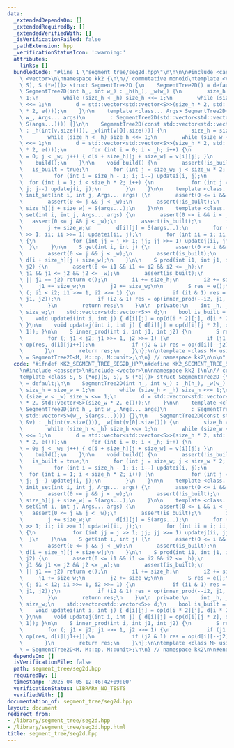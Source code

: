 ```yaml
---
data:
  _extendedDependsOn: []
  _extendedRequiredBy: []
  _extendedVerifiedWith: []
  _isVerificationFailed: false
  _pathExtension: hpp
  _verificationStatusIcon: ':warning:'
  attributes:
    links: []
  bundledCode: "#line 1 \"segment_tree/seg2d.hpp\"\n\n\n\n#include <cassert>\n#include\
    \ <vector>\n\nnamespace kk2 {\n\n// commutative monoid\ntemplate <class S, S (*op)(S,\
    \ S), S (*e)()> struct SegmentTree2D {\n    SegmentTree2D() = default;\n\n   \
    \ SegmentTree2D(int h_, int w_) : _h(h_), _w(w_) {\n        size_h = size_w =\
    \ 1;\n        while (size_h < _h) size_h <<= 1;\n        while (size_w < _w) size_w\
    \ <<= 1;\n        d = std::vector<std::vector<S>>(size_h * 2, std::vector<S>(size_w\
    \ * 2, e()));\n    }\n\n    template <class... Args> SegmentTree2D(int h_, int\
    \ w_, Args... args)\n        : SegmentTree2D(std::vector<std::vector<S>>(h_, std::vector<S>(w_,\
    \ S(args...)))) {}\n\n    SegmentTree2D(const std::vector<std::vector<S>> &v)\
    \ : _h(int(v.size())), _w(int(v[0].size())) {\n        size_h = size_w = 1;\n\
    \        while (size_h < _h) size_h <<= 1;\n        while (size_w < _w) size_w\
    \ <<= 1;\n        d = std::vector<std::vector<S>>(size_h * 2, std::vector<S>(size_w\
    \ * 2, e()));\n        for (int i = 0; i < _h; i++) {\n            for (int j\
    \ = 0; j < _w; j++) { d[i + size_h][j + size_w] = v[i][j]; }\n        }\n    \
    \    build();\n    }\n\n    void build() {\n        assert(!is_built);\n     \
    \   is_built = true;\n        for (int j = size_w; j < size_w * 2; j++) {\n  \
    \          for (int i = size_h - 1; i; i--) updatei(i, j);\n        }\n      \
    \  for (int i = 1; i < size_h * 2; i++) {\n            for (int j = size_w - 1;\
    \ j; j--) updatej(i, j);\n        }\n    }\n\n    template <class... Args> void\
    \ init_set(int i, int j, Args... args) {\n        assert(0 <= i && i < _h);\n\
    \        assert(0 <= j && j < _w);\n        assert(!is_built);\n        d[i +\
    \ size_h][j + size_w] = S(args...);\n    }\n\n    template <class... Args> void\
    \ set(int i, int j, Args... args) {\n        assert(0 <= i && i < _h);\n     \
    \   assert(0 <= j && j < _w);\n        assert(is_built);\n        i += size_h;\n\
    \        j += size_w;\n        d[i][j] = S(args...);\n        for (int ii = i\
    \ >> 1; ii; ii >>= 1) updatei(ii, j);\n        for (int ii = i; ii; ii >>= 1)\
    \ {\n            for (int jj = j >> 1; jj; jj >>= 1) updatej(ii, jj);\n      \
    \  }\n    }\n\n    S get(int i, int j) {\n        assert(0 <= i && i < _h);\n\
    \        assert(0 <= j && j < _w);\n        assert(is_built);\n        return\
    \ d[i + size_h][j + size_w];\n    }\n\n    S prod(int i1, int j1, int i2, int\
    \ j2) {\n        assert(0 <= i1 && i1 <= i2 && i2 <= _h);\n        assert(0 <=\
    \ j1 && j1 <= j2 && j2 <= _w);\n        assert(is_built);\n        if (i1 == i2\
    \ || j1 == j2) return e();\n        i1 += size_h;\n        i2 += size_h;\n   \
    \     j1 += size_w;\n        j2 += size_w;\n\n        S res = e();\n        for\
    \ (; i1 < i2; i1 >>= 1, i2 >>= 1) {\n            if (i1 & 1) res = op(res, inner_prod(i1++,\
    \ j1, j2));\n            if (i2 & 1) res = op(inner_prod(--i2, j1, j2), res);\n\
    \        }\n        return res;\n    }\n\n  private:\n    int _h, _w, size_h,\
    \ size_w;\n    std::vector<std::vector<S>> d;\n    bool is_built = false;\n\n\
    \    void updatei(int i, int j) { d[i][j] = op(d[i * 2][j], d[i * 2 + 1][j]);\
    \ }\n\n    void updatej(int i, int j) { d[i][j] = op(d[i][j * 2], d[i][j * 2 +\
    \ 1]); }\n\n    S inner_prod(int i, int j1, int j2) {\n        S res = e();\n\
    \        for (; j1 < j2; j1 >>= 1, j2 >>= 1) {\n            if (j1 & 1) res =\
    \ op(res, d[i][j1++]);\n            if (j2 & 1) res = op(d[i][--j2], res);\n \
    \       }\n        return res;\n    }\n};\n\ntemplate <class M> using SegmentTree2DS\
    \ = SegmentTree2D<M, M::op, M::unit>;\n\n} // namespace kk2\n\n\n"
  code: "#ifndef KK2_SEGMENT_TREE_SEG2D_HPP\n#define KK2_SEGMENT_TREE_SEG2D_HPP 1\n\
    \n#include <cassert>\n#include <vector>\n\nnamespace kk2 {\n\n// commutative monoid\n\
    template <class S, S (*op)(S, S), S (*e)()> struct SegmentTree2D {\n    SegmentTree2D()\
    \ = default;\n\n    SegmentTree2D(int h_, int w_) : _h(h_), _w(w_) {\n       \
    \ size_h = size_w = 1;\n        while (size_h < _h) size_h <<= 1;\n        while\
    \ (size_w < _w) size_w <<= 1;\n        d = std::vector<std::vector<S>>(size_h\
    \ * 2, std::vector<S>(size_w * 2, e()));\n    }\n\n    template <class... Args>\
    \ SegmentTree2D(int h_, int w_, Args... args)\n        : SegmentTree2D(std::vector<std::vector<S>>(h_,\
    \ std::vector<S>(w_, S(args...)))) {}\n\n    SegmentTree2D(const std::vector<std::vector<S>>\
    \ &v) : _h(int(v.size())), _w(int(v[0].size())) {\n        size_h = size_w = 1;\n\
    \        while (size_h < _h) size_h <<= 1;\n        while (size_w < _w) size_w\
    \ <<= 1;\n        d = std::vector<std::vector<S>>(size_h * 2, std::vector<S>(size_w\
    \ * 2, e()));\n        for (int i = 0; i < _h; i++) {\n            for (int j\
    \ = 0; j < _w; j++) { d[i + size_h][j + size_w] = v[i][j]; }\n        }\n    \
    \    build();\n    }\n\n    void build() {\n        assert(!is_built);\n     \
    \   is_built = true;\n        for (int j = size_w; j < size_w * 2; j++) {\n  \
    \          for (int i = size_h - 1; i; i--) updatei(i, j);\n        }\n      \
    \  for (int i = 1; i < size_h * 2; i++) {\n            for (int j = size_w - 1;\
    \ j; j--) updatej(i, j);\n        }\n    }\n\n    template <class... Args> void\
    \ init_set(int i, int j, Args... args) {\n        assert(0 <= i && i < _h);\n\
    \        assert(0 <= j && j < _w);\n        assert(!is_built);\n        d[i +\
    \ size_h][j + size_w] = S(args...);\n    }\n\n    template <class... Args> void\
    \ set(int i, int j, Args... args) {\n        assert(0 <= i && i < _h);\n     \
    \   assert(0 <= j && j < _w);\n        assert(is_built);\n        i += size_h;\n\
    \        j += size_w;\n        d[i][j] = S(args...);\n        for (int ii = i\
    \ >> 1; ii; ii >>= 1) updatei(ii, j);\n        for (int ii = i; ii; ii >>= 1)\
    \ {\n            for (int jj = j >> 1; jj; jj >>= 1) updatej(ii, jj);\n      \
    \  }\n    }\n\n    S get(int i, int j) {\n        assert(0 <= i && i < _h);\n\
    \        assert(0 <= j && j < _w);\n        assert(is_built);\n        return\
    \ d[i + size_h][j + size_w];\n    }\n\n    S prod(int i1, int j1, int i2, int\
    \ j2) {\n        assert(0 <= i1 && i1 <= i2 && i2 <= _h);\n        assert(0 <=\
    \ j1 && j1 <= j2 && j2 <= _w);\n        assert(is_built);\n        if (i1 == i2\
    \ || j1 == j2) return e();\n        i1 += size_h;\n        i2 += size_h;\n   \
    \     j1 += size_w;\n        j2 += size_w;\n\n        S res = e();\n        for\
    \ (; i1 < i2; i1 >>= 1, i2 >>= 1) {\n            if (i1 & 1) res = op(res, inner_prod(i1++,\
    \ j1, j2));\n            if (i2 & 1) res = op(inner_prod(--i2, j1, j2), res);\n\
    \        }\n        return res;\n    }\n\n  private:\n    int _h, _w, size_h,\
    \ size_w;\n    std::vector<std::vector<S>> d;\n    bool is_built = false;\n\n\
    \    void updatei(int i, int j) { d[i][j] = op(d[i * 2][j], d[i * 2 + 1][j]);\
    \ }\n\n    void updatej(int i, int j) { d[i][j] = op(d[i][j * 2], d[i][j * 2 +\
    \ 1]); }\n\n    S inner_prod(int i, int j1, int j2) {\n        S res = e();\n\
    \        for (; j1 < j2; j1 >>= 1, j2 >>= 1) {\n            if (j1 & 1) res =\
    \ op(res, d[i][j1++]);\n            if (j2 & 1) res = op(d[i][--j2], res);\n \
    \       }\n        return res;\n    }\n};\n\ntemplate <class M> using SegmentTree2DS\
    \ = SegmentTree2D<M, M::op, M::unit>;\n\n} // namespace kk2\n\n#endif // KK2_SEGMENT_TREE_SEG2D_HPP\n"
  dependsOn: []
  isVerificationFile: false
  path: segment_tree/seg2d.hpp
  requiredBy: []
  timestamp: '2025-04-05 12:46:42+09:00'
  verificationStatus: LIBRARY_NO_TESTS
  verifiedWith: []
documentation_of: segment_tree/seg2d.hpp
layout: document
redirect_from:
- /library/segment_tree/seg2d.hpp
- /library/segment_tree/seg2d.hpp.html
title: segment_tree/seg2d.hpp
---
```


